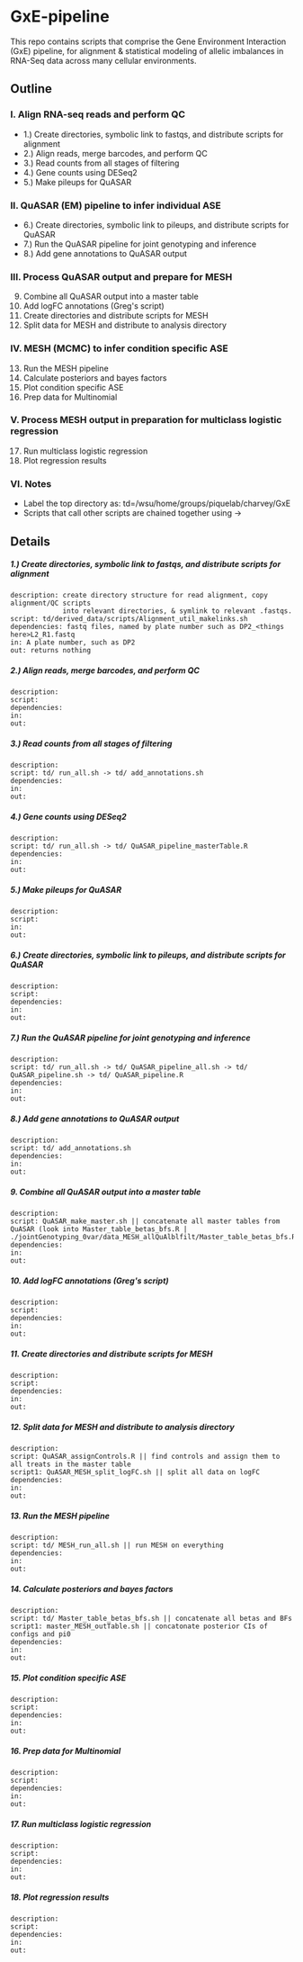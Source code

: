 # GxE-pipeline

This repo contains scripts that comprise the Gene Environment Interaction (GxE) pipeline, for alignment & statistical modeling of allelic imbalances in RNA-Seq data across many cellular environments.

## Outline
### I. Align RNA-seq reads and perform QC
  * 1.) Create directories, symbolic link to fastqs, and distribute scripts for alignment
  * 2.) Align reads, merge barcodes, and perform QC
  * 3.) Read counts from all stages of filtering
  * 4.) Gene counts using DESeq2
  * 5.) Make pileups for QuASAR

### II. QuASAR (EM) pipeline to infer individual ASE
  * 6.) Create directories, symbolic link to pileups, and distribute scripts for QuASAR
  * 7.) Run the QuASAR pipeline for joint genotyping and inference   
  * 8.) Add gene annotations to QuASAR output

### III. Process QuASAR output and prepare for MESH 
  9. Combine all QuASAR output into a master table
  10. Add logFC annotations (Greg's script)
  11. Create directories and distribute scripts for MESH	
  12. Split data for MESH and distribute to analysis directory

### IV. MESH (MCMC) to infer condition specific ASE
  13. Run the MESH pipeline
  14. Calculate posteriors and bayes factors
  15. Plot condition specific ASE
  16. Prep data for Multinomial

### V. Process MESH output in preparation for multiclass logistic regression
  17. Run multiclass logistic regression
  18. Plot regression results

### VI. Notes
  * Label the top directory as: td=/wsu/home/groups/piquelab/charvey/GxE
  * Scripts that call other scripts are chained together using ->

## Details
##### 1.) Create directories, symbolic link to fastqs, and distribute scripts for alignment
    description: create directory structure for read alignment, copy alignment/QC scripts
                 into relevant directories, & symlink to relevant .fastqs.
    script: td/derived_data/scripts/Alignment_util_makelinks.sh 
    dependencies: fastq files, named by plate number such as DP2_<things here>L2_R1.fastq 
    in: A plate number, such as DP2
    out: returns nothing

##### 2.) Align reads, merge barcodes, and perform QC 
    description:
    script:  
    dependencies:
    in:
    out:

##### 3.) Read counts from all stages of filtering
    description:
    script: td/ run_all.sh -> td/ add_annotations.sh  
    dependencies:
    in:
    out:

##### 4.) Gene counts using DESeq2
    description:
    script: td/ run_all.sh -> td/ QuASAR_pipeline_masterTable.R 
    dependencies:
    in:
    out:

##### 5.) Make pileups for QuASAR
    description: 
    script: 
    in:
    out:

##### 6.) Create directories, symbolic link to pileups, and distribute scripts for QuASAR
    description: 
    script: 
    dependencies:
    in:
    out:

##### 7.) Run the QuASAR pipeline for joint genotyping and inference
    description: 
    script: td/ run_all.sh -> td/ QuASAR_pipeline_all.sh -> td/ QuASAR_pipeline.sh -> td/ QuASAR_pipeline.R
    dependencies:
    in:
    out:

##### 8.) Add gene annotations to QuASAR output
    description: 
    script: td/ add_annotations.sh 
    dependencies:
    in:
    out:

##### 9. Combine all QuASAR output into a master table
    description: 
    script: QuASAR_make_master.sh || concatenate all master tables from QuASAR (look into Master_table_betas_bfs.R | ./jointGenotyping_0var/data_MESH_allQuAlblfilt/Master_table_betas_bfs.R) 
    dependencies:
    in:
    out:

##### 10. Add logFC annotations (Greg's script)
    description:  
    script: 
    dependencies:
    in:
    out:


##### 11. Create directories and distribute scripts for MESH
    description: 
    script: 
    dependencies:
    in:
    out:

##### 12. Split data for MESH and distribute to analysis directory
    description: 
    script: QuASAR_assignControls.R || find controls and assign them to all treats in the master table
    script1: QuASAR_MESH_split_logFC.sh || split all data on logFC 
    dependencies:
    in:
    out:

##### 13. Run the MESH pipeline
    description: 
    script: td/ MESH_run_all.sh || run MESH on everything
    dependencies:
    in:
    out:

##### 14. Calculate posteriors and bayes factors
    description: 
    script: td/ Master_table_betas_bfs.sh || concatenate all betas and BFs 
    script1: master_MESH_outTable.sh || concatonate posterior CIs of configs and pi0
    dependencies:
    in:
    out:

##### 15. Plot condition specific ASE
    description: 
    script: 
    dependencies:
    in:
    out:

##### 16. Prep data for Multinomial
    description: 
    script: 
    dependencies:
    in:
    out:

##### 17. Run multiclass logistic regression
    description: 
    script: 
    dependencies:
    in:
    out:

##### 18. Plot regression results 
    description: 
    script: 
    dependencies:
    in:
    out:


